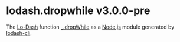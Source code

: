 # lodash.dropwhile v3.0.0-pre

The [Lo-Dash](https://lodash.com/) function [_.dropWhile](http://lodash.com/docs#dropWhile) as a [Node.js](http://nodejs.org/) module generated by [lodash-cli](https://www.npmjs.com/package/lodash-cli).
